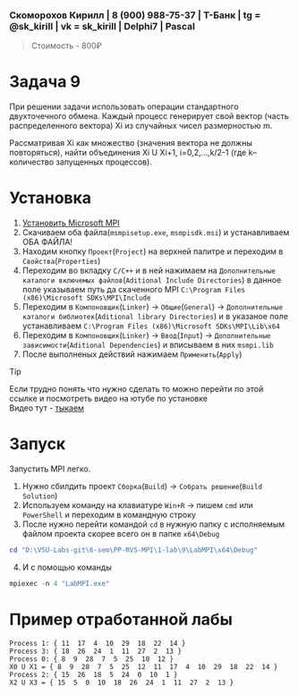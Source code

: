 ### Скоморохов Кирилл | 8 (900) 988-75-37 | Т-Банк | tg = @sk_kiriII  | vk = sk_kirill | Delphi7 | Pascal

> Стоимость - 800₽

# Задача 9

При решении задачи использовать операции стандартного двухточечного обмена. Каждый процесс генерирует свой вектор 
(часть распределенного вектора) Xi из случайных чисел размерностью m.

Рассматривая Xi как множество (значения вектора не должны повторяться), 
найти объединения Xi U Xi+1, i=0,2,…,k/2-1 (где k– количество запущенных процессов).

# Установка

1. [Установить Microsoft MPI](https://www.microsoft.com/en-us/download/details.aspx?id=105289)  
2. Скачиваем оба файла(`msmpisetup.exe`, `msmpisdk.msi`) и устанавливаем ОБА ФАЙЛА!  
3. Находим кнопку `Проект`(`Project`) на верхней палитре и переходим в `Свойства`(`Properties`)  
4. Переходим во вкладку `C/C++` и в ней нажимаем на `Дополнительные каталоги включемых файлов`(`Aditional Include Directories`)
в данное поле указываем путь да скаченного MPI `C:\Program Files (x86)\Microsoft SDKs\MPI\Include` 
5. Переходим в `Компоновщик`(`Linker`) -> `Общие`(`General`) -> `Дополнительные каталоги библиотек`(`Aditional library Directories`)
и в указаное поле устанавливаем `C:\Program Files (x86)\Microsoft SDKs\MPI\Lib\x64`  
6. Переходим в `Компоновщик`(`Linker`) -> `Ввод`(`Input`) -> `Дополнительные зависимости`(`Aditional Dependencies`) и вписываем в них `msmpi.lib`  
7. После выполненых действий нажимаем `Применить`(`Apply`)

> [!TIP]
> Если трудно понять что нужно сделать то можно перейти по этой ссылке и посмотреть видео на ютубе по установке  
Видео тут - [тыкаем](https://www.youtube.com/watch?v=PPEu5KyTx3c)  

# Запуск

Запустить MPI легко.

1. Нужно сбилдить проект `Сборка`(`Build`) -> `Собрать решение`(`Build Solution`)
2. Используем команду на клавиатуре `Win+R` -> пишем `cmd` или `PowerShell` и переходим в командную строку
3. После нужно перейти командой `cd` в нужную папку с исполняемым файлом проекта скорее всего он в папке `x64\Debug`
```PowerShell
cd "D:\VSU-Labs-git\6-sem\PP-RVS-MPI\1-lab\9\LabMPI\x64\Debug"
```
4. И с помощью команды   
```PowerShell
mpiexec -n 4 "LabMPI.exe"
```

# Пример отработанной лабы

```Console
Process 1: { 11  17  4  10  29  18  22  14 }
Process 3: { 18  26  24  1  11  27  2  13 }
Process 0: { 8  9  28  7  5  25  10  12 }
X0 U X1 = { 8  9  28  7  5  25  12  11  17  4  10  29  18  22  14 }
Process 2: { 15  26  18  5  24  0  10  1 }
X2 U X3 = { 15  5  0  10  18  26  24  1  11  27  2  13 }
```

